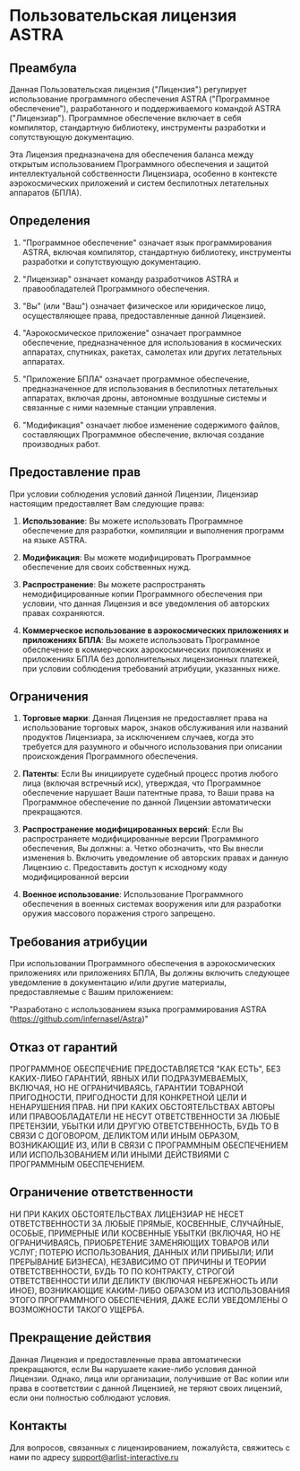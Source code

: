 # Пользовательская лицензия ASTRA

## Преамбула

Данная Пользовательская лицензия ("Лицензия") регулирует использование программного обеспечения ASTRA ("Программное обеспечение"), разработанного и поддерживаемого командой ASTRA ("Лицензиар"). Программное обеспечение включает в себя компилятор, стандартную библиотеку, инструменты разработки и сопутствующую документацию.

Эта Лицензия предназначена для обеспечения баланса между открытым использованием Программного обеспечения и защитой интеллектуальной собственности Лицензиара, особенно в контексте аэрокосмических приложений и систем беспилотных летательных аппаратов (БПЛА).

## Определения

1. "Программное обеспечение" означает язык программирования ASTRA, включая компилятор, стандартную библиотеку, инструменты разработки и сопутствующую документацию.

2. "Лицензиар" означает команду разработчиков ASTRA и правообладателей Программного обеспечения.

3. "Вы" (или "Ваш") означает физическое или юридическое лицо, осуществляющее права, предоставленные данной Лицензией.

4. "Аэрокосмическое приложение" означает программное обеспечение, предназначенное для использования в космических аппаратах, спутниках, ракетах, самолетах или других летательных аппаратах.

5. "Приложение БПЛА" означает программное обеспечение, предназначенное для использования в беспилотных летательных аппаратах, включая дроны, автономные воздушные системы и связанные с ними наземные станции управления.

6. "Модификация" означает любое изменение содержимого файлов, составляющих Программное обеспечение, включая создание производных работ.

## Предоставление прав

При условии соблюдения условий данной Лицензии, Лицензиар настоящим предоставляет Вам следующие права:

1. **Использование**: Вы можете использовать Программное обеспечение для разработки, компиляции и выполнения программ на языке ASTRA.

2. **Модификация**: Вы можете модифицировать Программное обеспечение для своих собственных нужд.

3. **Распространение**: Вы можете распространять немодифицированные копии Программного обеспечения при условии, что данная Лицензия и все уведомления об авторских правах сохраняются.

4. **Коммерческое использование в аэрокосмических приложениях и приложениях БПЛА**: Вы можете использовать Программное обеспечение в коммерческих аэрокосмических приложениях и приложениях БПЛА без дополнительных лицензионных платежей, при условии соблюдения требований атрибуции, указанных ниже.

## Ограничения

1. **Торговые марки**: Данная Лицензия не предоставляет права на использование торговых марок, знаков обслуживания или названий продуктов Лицензиара, за исключением случаев, когда это требуется для разумного и обычного использования при описании происхождения Программного обеспечения.

2. **Патенты**: Если Вы инициируете судебный процесс против любого лица (включая встречный иск), утверждая, что Программное обеспечение нарушает Ваши патентные права, то Ваши права на Программное обеспечение по данной Лицензии автоматически прекращаются.

3. **Распространение модифицированных версий**: Если Вы распространяете модифицированные версии Программного обеспечения, Вы должны:
   a. Четко обозначить, что Вы внесли изменения
   b. Включить уведомление об авторских правах и данную Лицензию
   c. Предоставить доступ к исходному коду модифицированной версии

4. **Военное использование**: Использование Программного обеспечения в военных системах вооружения или для разработки оружия массового поражения строго запрещено.

## Требования атрибуции

При использовании Программного обеспечения в аэрокосмических приложениях или приложениях БПЛА, Вы должны включить следующее уведомление в документацию и/или другие материалы, предоставляемые с Вашим приложением:

"Разработано с использованием языка программирования ASTRA (https://github.com/infernasel/Astra)"

## Отказ от гарантий

ПРОГРАММНОЕ ОБЕСПЕЧЕНИЕ ПРЕДОСТАВЛЯЕТСЯ "КАК ЕСТЬ", БЕЗ КАКИХ-ЛИБО ГАРАНТИЙ, ЯВНЫХ ИЛИ ПОДРАЗУМЕВАЕМЫХ, ВКЛЮЧАЯ, НО НЕ ОГРАНИЧИВАЯСЬ, ГАРАНТИИ ТОВАРНОЙ ПРИГОДНОСТИ, ПРИГОДНОСТИ ДЛЯ КОНКРЕТНОЙ ЦЕЛИ И НЕНАРУШЕНИЯ ПРАВ. НИ ПРИ КАКИХ ОБСТОЯТЕЛЬСТВАХ АВТОРЫ ИЛИ ПРАВООБЛАДАТЕЛИ НЕ НЕСУТ ОТВЕТСТВЕННОСТИ ЗА ЛЮБЫЕ ПРЕТЕНЗИИ, УБЫТКИ ИЛИ ДРУГУЮ ОТВЕТСТВЕННОСТЬ, БУДЬ ТО В СВЯЗИ С ДОГОВОРОМ, ДЕЛИКТОМ ИЛИ ИНЫМ ОБРАЗОМ, ВОЗНИКАЮЩИЕ ИЗ, ИЛИ В СВЯЗИ С ПРОГРАММНЫМ ОБЕСПЕЧЕНИЕМ ИЛИ ИСПОЛЬЗОВАНИЕМ ИЛИ ИНЫМИ ДЕЙСТВИЯМИ С ПРОГРАММНЫМ ОБЕСПЕЧЕНИЕМ.

## Ограничение ответственности

НИ ПРИ КАКИХ ОБСТОЯТЕЛЬСТВАХ ЛИЦЕНЗИАР НЕ НЕСЕТ ОТВЕТСТВЕННОСТИ ЗА ЛЮБЫЕ ПРЯМЫЕ, КОСВЕННЫЕ, СЛУЧАЙНЫЕ, ОСОБЫЕ, ПРИМЕРНЫЕ ИЛИ КОСВЕННЫЕ УБЫТКИ (ВКЛЮЧАЯ, НО НЕ ОГРАНИЧИВАЯСЬ, ПРИОБРЕТЕНИЕ ЗАМЕНЯЮЩИХ ТОВАРОВ ИЛИ УСЛУГ; ПОТЕРЮ ИСПОЛЬЗОВАНИЯ, ДАННЫХ ИЛИ ПРИБЫЛИ; ИЛИ ПРЕРЫВАНИЕ БИЗНЕСА), НЕЗАВИСИМО ОТ ПРИЧИНЫ И ТЕОРИИ ОТВЕТСТВЕННОСТИ, БУДЬ ТО ПО КОНТРАКТУ, СТРОГОЙ ОТВЕТСТВЕННОСТИ ИЛИ ДЕЛИКТУ (ВКЛЮЧАЯ НЕБРЕЖНОСТЬ ИЛИ ИНОЕ), ВОЗНИКАЮЩИЕ КАКИМ-ЛИБО ОБРАЗОМ ИЗ ИСПОЛЬЗОВАНИЯ ЭТОГО ПРОГРАММНОГО ОБЕСПЕЧЕНИЯ, ДАЖЕ ЕСЛИ УВЕДОМЛЕНЫ О ВОЗМОЖНОСТИ ТАКОГО УЩЕРБА.

## Прекращение действия

Данная Лицензия и предоставленные права автоматически прекращаются, если Вы нарушаете какие-либо условия данной Лицензии. Однако, лица или организации, получившие от Вас копии или права в соответствии с данной Лицензией, не теряют своих лицензий, если они полностью соблюдают условия.

## Контакты

Для вопросов, связанных с лицензированием, пожалуйста, свяжитесь с нами по адресу support@arlist-interactive.ru